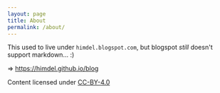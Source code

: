 ```yaml
---
layout: page
title: About
permalink: /about/
---
```


This used to live under `himdel.blogspot.com`, but blogspot *still* doesn't support markdown... :)

=> https://himdel.github.io/blog

Content licensed under [CC-BY-4.0](https://creativecommons.org/licenses/by/4.0/)

